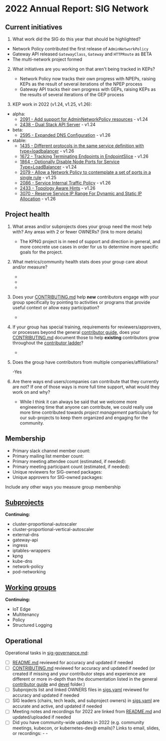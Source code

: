 # 2022 Annual Report: SIG Network

## Current initiatives

1. What work did the SIG do this year that should be highlighted?

  - Network Policy contributed the first release of `AdminNetworkPolicy`
  - Gateway API released `GatewayClass`, `Gateway` and `HTTPRoute` as BETA
  - The multi-network project formed

2. What initiatives are you working on that aren't being tracked in KEPs?

   - Network Policy now tracks their own progress with NPEPs, raising KEPs as the result of several iterations of the NPEP process
   - Gateway API tracks their own progress with GEPs, raising KEPs as the results of several iterations of the GEP process

3. KEP work in 2022 (v1.24, v1.25, v1.26):
  - alpha:
    - [2091 - Add support for AdminNetworkPolicy resources](https://github.com/kubernetes/enhancements/tree/master/keps/sig-network/2091-admin-network-policy) - v1.24
    - [2438 - Dual Stack API Server](https://github.com/kubernetes/enhancements/tree/master/keps/sig-network/2438-dual-stack-apiserver) - v1.24
  - beta:
    - [2595 - Expanded DNS Configuration](https://github.com/kubernetes/enhancements/tree/master/keps/sig-network/2595-expanded-dns-config) - v1.26
  - stable:
    - [1435 - Different protocols in the same service definition with type=loadbalancer](https://github.com/kubernetes/enhancements/tree/master/keps/sig-network/1435-mixed-protocol-lb) - v1.26
    - [1672 - Tracking Terminating Endpoints in EndpointSlice](https://github.com/kubernetes/enhancements/tree/master/keps/sig-network/1672-tracking-terminating-endpoints) - v1.26
    - [1864 - Optionally Disable Node Ports for Service Type=LoadBalancer](https://github.com/kubernetes/enhancements/tree/master/keps/sig-network/1864-disable-lb-node-ports) - v1.24
    - [2079 - Allow a Network Policy to contemplate a set of ports in a single rule](https://github.com/kubernetes/enhancements/tree/master/keps/sig-network/2079-network-policy-port-range) - v1.25
    - [2086 - Service Internal Traffic Policy](https://github.com/kubernetes/enhancements/tree/master/keps/sig-network/2086-service-internal-traffic-policy) - v1.26
    - [2433 - Topology Aware Hints](https://github.com/kubernetes/enhancements/tree/master/keps/sig-network/2433-topology-aware-hints) - v1.26
    - [3070 - Reserve Service IP Range For Dynamic and Static IP Allocation](https://github.com/kubernetes/enhancements/tree/master/keps/sig-network/3070-reserved-service-ip-range) - v1.26


## Project health

1. What areas and/or subprojects does your group need the most help with?
   Any areas with 2 or fewer OWNERs? (link to more details)

   - The KPNG project is in need of support and direction in general, and more concrete use cases in order for us to determine more specific goals for the project.

2. What metrics/community health stats does your group care about and/or measure?

   -
   -
   -

3. Does your [CONTRIBUTING.md] help **new** contributors engage with your group specifically by pointing
   to activities or programs that provide useful context or allow easy participation?

   -

4. If your group has special training, requirements for reviewers/approvers, or processes beyond the general [contributor guide],
   does your [CONTRIBUTING.md] document those to help **existing** contributors grow throughout the [contributor ladder]?

   -

5. Does the group have contributors from multiple companies/affiliations?

   -Yes

6. Are there ways end users/companies can contribute that they currently are not?
   If one of those ways is more full time support, what would they work on and why?

   - While I think it can always be said that we welcome more engineering time that anyone can contribute, we could really use more time contributed towards _project management_ particularly for our sub-projects to keep them organized and engaging for the community.

## Membership

- Primary slack channel member count:
- Primary mailing list member count:
- Primary meeting attendee count (estimated, if needed):
- Primary meeting participant count (estimated, if needed):
- Unique reviewers for SIG-owned packages: <!-- in future, this will be generated from OWNERS files referenced from subprojects, expanded with OWNERS_ALIASES files -->
- Unique approvers for SIG-owned packages: <!-- in future, this will be generated from OWNERS files referenced from subprojects, expanded with OWNERS_ALIASES files -->

Include any other ways you measure group membership

## [Subprojects](https://git.k8s.io/community/sig-network#subprojects)



**Continuing:**

  - cluster-proportional-autoscaler
  - cluster-proportional-vertical-autoscaler
  - external-dns
  - gateway-api
  - ingress
  - iptables-wrappers
  - kpng
  - kube-dns
  - network-policy
  - pod-networking


## [Working groups](https://git.k8s.io/community/sig-network#working-groups)


**Continuing:**

 - IoT Edge
 - Multitenancy
 - Policy
 - Structured Logging

## Operational

Operational tasks in [sig-governance.md]:

- [ ] [README.md] reviewed for accuracy and updated if needed
- [ ] [CONTRIBUTING.md] reviewed for accuracy and updated if needed
      (or created if missing and your contributor steps and experience are different or more
      in-depth than the documentation listed in the general [contributor guide] and [devel] folder.)
- [ ] Subprojects list and linked OWNERS files in [sigs.yaml] reviewed for accuracy and updated if needed
- [ ] SIG leaders (chairs, tech leads, and subproject owners) in [sigs.yaml] are accurate and active, and updated if needed
- [ ] Meeting notes and recordings for 2022 are linked from [README.md] and updated/uploaded if needed
- [ ] Did you have community-wide updates in 2022 (e.g. community meetings, kubecon, or kubernetes-dev@ emails)? Links to email, slides, or recordings:
      -
      -

[CONTRIBUTING.md]: https://git.k8s.io/community/sig-network/CONTRIBUTING.md
[contributor ladder]: https://git.k8s.io/community/community-membership.md
[sig-governance.md]: https://git.k8s.io/community/committee-steering/governance/sig-governance.md
[README.md]: https://git.k8s.io/community/sig-network/README.md
[sigs.yaml]: https://git.k8s.io/community/sigs.yaml
[contributor guide]: https://git.k8s.io/community/contributors/guide/README.md
[devel]: https://git.k8s.io/community/contributors/devel/README.md
